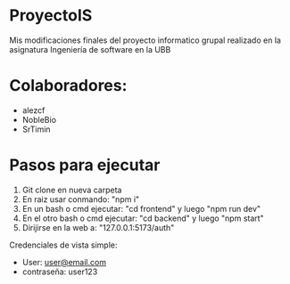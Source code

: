 # ProyectoIS
Mis modificaciones finales del proyecto informatico grupal realizado en la asignatura Ingeniería de software en la UBB

# Colaboradores:
- alezcf
- NobleBio
- SrTimin

# Pasos para ejecutar

1) Git clone en nueva carpeta
2) En raiz usar conmando: "npm i"
3) En un bash o cmd ejecutar: "cd frontend" y luego "npm run dev"
4) En el otro bash o cmd ejecutar: "cd backend" y luego "npm start"
5) Dirijirse en la web a: "127.0.0.1:5173/auth"

Credenciales de vista simple:
- User: user@email.com
- contraseña: user123
